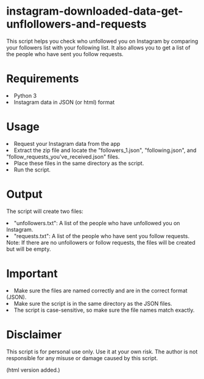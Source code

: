 # instagram-downloaded-data-get-unflollowers-and-requests
This script helps you check who unfollowed you on Instagram by comparing your followers list with your following list. It also allows you to get a list of the people who have sent you follow requests.

# Requirements
<li>Python 3</li>
<li>Instagram data in JSON (or html) format</li>

# Usage
<li>Request your Instagram data from the app</li>
<li>Extract the zip file and locate the "followers_1.json", "following.json", and "follow_requests_you've_received.json" files.</li>
<li>Place these files in the same directory as the script.</li>
<li>Run the script.</li>

# Output
The script will create two files:

<li>"unfollowers.txt": A list of the people who have unfollowed you on Instagram.</li>
<li>"requests.txt": A list of the people who have sent you follow requests.</li>
Note: If there are no unfollowers or follow requests, the files will be created but will be empty.

# Important
<li> Make sure the files are named correctly and are in the correct format (JSON).</li>
<li> Make sure the script is in the same directory as the JSON files.</li>
<li> The script is case-sensitive, so make sure the file names match exactly.</li>

# Disclaimer
This script is for personal use only. Use it at your own risk. The author is not responsible for any misuse or damage caused by this script.

(html version added.)
